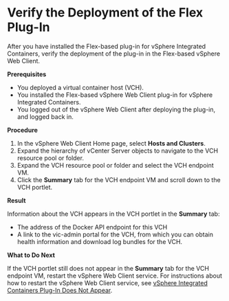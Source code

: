 # Verify the Deployment of the Flex Plug-In #

After you have installed the Flex-based plug-in for vSphere Integrated Containers, verify the deployment of the plug-in in the Flex-based vSphere Web Client.

**Prerequisites**

- You deployed a virtual container host (VCH).
- You installed the Flex-based vSphere Web Client plug-in for vSphere Integrated Containers.
- You logged out of the vSphere Web Client after deploying the plug-in, and logged back in.

**Procedure**

1. In the vSphere Web Client Home page, select **Hosts and Clusters**.
2. Expand the hierarchy of vCenter Server objects to navigate to the VCH resource pool or folder.
3. Expand the VCH resource pool or folder and select the VCH endpoint VM.
4. Click the **Summary** tab for the VCH endpoint VM and scroll down to the VCH portlet.

**Result**

Information about the VCH appears in the VCH portlet in the **Summary** tab:

-  The address of the Docker API endpoint for this VCH
-  A link to the vic-admin portal for the VCH, from which you can obtain health information and download log bundles for the VCH.

**What to Do Next**

If the VCH portlet still does not appear in the **Summary** tab for the VCH endpoint VM, restart the vSphere Web Client service. For instructions about how to restart the vSphere Web Client service, see [vSphere Integrated Containers Plug-In Does Not Appear](ts_ui_not_appearing.md).